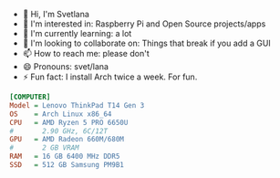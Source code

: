 - 👋 Hi, I'm Svetlana
- 👀 I'm interested in: Raspberry Pi and Open Source projects/apps
- 🌱 I'm currently learning: a lot
- 💞️ I'm looking to collaborate on: Things that break if you add a GUI
- 📫 How to reach me: please don't
- 😄 Pronouns: svet/lana
- ⚡ Fun fact: I install Arch twice a week. For fun.

```ini
[COMPUTER]
Model = Lenovo ThinkPad T14 Gen 3
OS    = Arch Linux x86_64
CPU   = AMD Ryzen 5 PRO 6650U
#       2.90 GHz, 6C/12T
GPU   = AMD Radeon 660M/680M
#       2 GB VRAM
RAM   = 16 GB 6400 MHz DDR5
SSD   = 512 GB Samsung PM9B1
```

<!---
svetixoxo/svetixoxo is a ✨ special ✨ repository because its `README.md` (this file) appears on your GitHub profile.
You can click the Preview link to take a look at your changes.
--->
